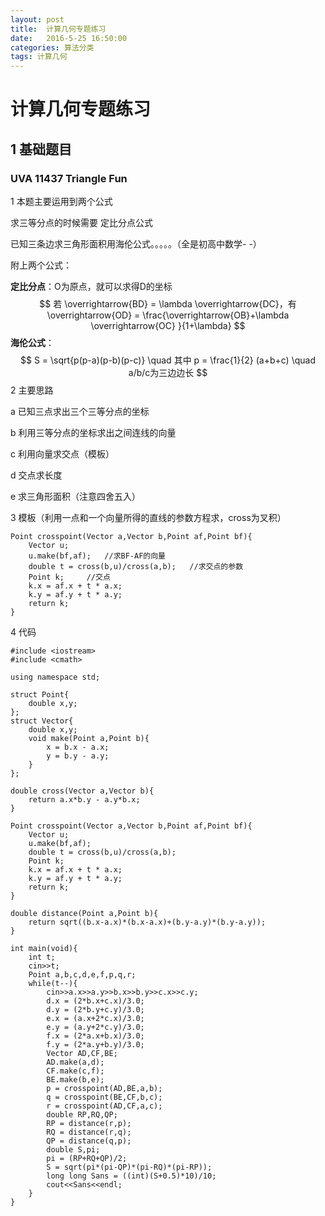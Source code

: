 ```yaml
---
layout: post
title:  计算几何专题练习
date:   2016-5-25 16:50:00
categories: 算法分类
tags: 计算几何
---
```


# 计算几何专题练习

## 1 基础题目

### UVA 11437 Triangle Fun

1 本题主要运用到两个公式

   求三等分点的时候需要 定比分点公式  

   已知三条边求三角形面积用海伦公式。。。。。（全是初高中数学- -）

附上两个公式：

**定比分点**：O为原点，就可以求得D的坐标
$$
若 \overrightarrow{BD} = \lambda \overrightarrow{DC}，有\overrightarrow{OD} = \frac{\overrightarrow{OB}+\lambda \overrightarrow{OC} }{1+\lambda}
$$
**海伦公式**：
$$
S = \sqrt{p(p-a)(p-b)(p-c)}  \quad 其中 p = \frac{1}{2} (a+b+c) \quad a/b/c为三边边长
$$
2 主要思路

   a 已知三点求出三个三等分点的坐标

   b 利用三等分点的坐标求出之间连线的向量

   c 利用向量求交点（模板）

   d 交点求长度

   e 求三角形面积（注意四舍五入）

3 模板（利用一点和一个向量所得的直线的参数方程求，cross为叉积）

```
Point crosspoint(Vector a,Vector b,Point af,Point bf){
    Vector u;
    u.make(bf,af);   //求BF-AF的向量
    double t = cross(b,u)/cross(a,b);   //求交点的参数
    Point k;     //交点
    k.x = af.x + t * a.x;
    k.y = af.y + t * a.y;
    return k;
}
```

4 代码

   

```
#include <iostream>
#include <cmath>

using namespace std;

struct Point{
    double x,y;
};
struct Vector{
    double x,y;
    void make(Point a,Point b){
        x = b.x - a.x;
        y = b.y - a.y;
    }
};

double cross(Vector a,Vector b){
    return a.x*b.y - a.y*b.x;
}

Point crosspoint(Vector a,Vector b,Point af,Point bf){
    Vector u;
    u.make(bf,af);
    double t = cross(b,u)/cross(a,b);
    Point k;
    k.x = af.x + t * a.x;
    k.y = af.y + t * a.y;
    return k;
}

double distance(Point a,Point b){
    return sqrt((b.x-a.x)*(b.x-a.x)+(b.y-a.y)*(b.y-a.y));
}

int main(void){
    int t;
    cin>>t;
    Point a,b,c,d,e,f,p,q,r;
    while(t--){
        cin>>a.x>>a.y>>b.x>>b.y>>c.x>>c.y;
        d.x = (2*b.x+c.x)/3.0;
        d.y = (2*b.y+c.y)/3.0;
        e.x = (a.x+2*c.x)/3.0;
        e.y = (a.y+2*c.y)/3.0;
        f.x = (2*a.x+b.x)/3.0;
        f.y = (2*a.y+b.y)/3.0;
        Vector AD,CF,BE;
        AD.make(a,d);
        CF.make(c,f);
        BE.make(b,e);
        p = crosspoint(AD,BE,a,b);
        q = crosspoint(BE,CF,b,c);
        r = crosspoint(AD,CF,a,c);
        double RP,RQ,QP;
        RP = distance(r,p);
        RQ = distance(r,q);
        QP = distance(q,p);
        double S,pi;
        pi = (RP+RQ+QP)/2;
        S = sqrt(pi*(pi-QP)*(pi-RQ)*(pi-RP));
        long long Sans = ((int)(S+0.5)*10)/10;
        cout<<Sans<<endl;
    }
}
```